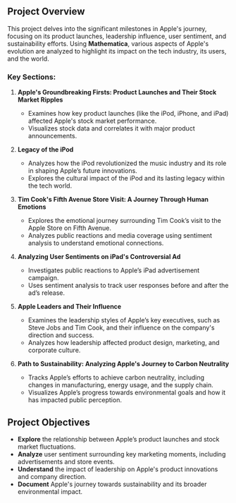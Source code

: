 ## Project Overview

This project delves into the significant milestones in Apple's journey, focusing on its product launches, leadership influence, user sentiment, and sustainability efforts. Using **Mathematica**, various aspects of Apple's evolution are analyzed to highlight its impact on the tech industry, its users, and the world.

### Key Sections:
1. **Apple's Groundbreaking Firsts: Product Launches and Their Stock Market Ripples**
   - Examines how key product launches (like the iPod, iPhone, and iPad) affected Apple's stock market performance. 
   - Visualizes stock data and correlates it with major product announcements.

2. **Legacy of the iPod**
   - Analyzes how the iPod revolutionized the music industry and its role in shaping Apple’s future innovations.
   - Explores the cultural impact of the iPod and its lasting legacy within the tech world.

3. **Tim Cook's Fifth Avenue Store Visit: A Journey Through Human Emotions**
   - Explores the emotional journey surrounding Tim Cook’s visit to the Apple Store on Fifth Avenue.
   - Analyzes public reactions and media coverage using sentiment analysis to understand emotional connections.

4. **Analyzing User Sentiments on iPad's Controversial Ad**
   - Investigates public reactions to Apple’s iPad advertisement campaign.
   - Uses sentiment analysis to track user responses before and after the ad’s release.

5. **Apple Leaders and Their Influence**
   - Examines the leadership styles of Apple’s key executives, such as Steve Jobs and Tim Cook, and their influence on the company's direction and success.
   - Analyzes how leadership affected product design, marketing, and corporate culture.

6. **Path to Sustainability: Analyzing Apple's Journey to Carbon Neutrality**
   - Tracks Apple’s efforts to achieve carbon neutrality, including changes in manufacturing, energy usage, and the supply chain.
   - Visualizes Apple’s progress towards environmental goals and how it has impacted public perception.

## Project Objectives

- **Explore** the relationship between Apple’s product launches and stock market fluctuations.
- **Analyze** user sentiment surrounding key marketing moments, including advertisements and store events.
- **Understand** the impact of leadership on Apple's product innovations and company direction.
- **Document** Apple's journey towards sustainability and its broader environmental impact.
